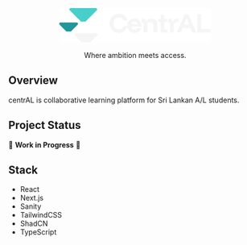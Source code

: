 <p align="center">
  <img src="public\images\logowhite.svg" alt="centrAL" width="60%"/>
</p>

<p align="center">
  Where ambition meets access.
</p>

## Overview
centrAL is collaborative learning platform for Sri Lankan A/L students.

## Project Status
🚧 **Work in Progress** 🚧

## Stack

- React
- Next.js
- Sanity
- TailwindCSS
- ShadCN
- TypeScript